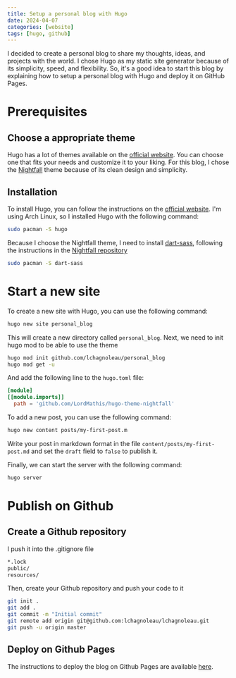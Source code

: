 ```yaml
---
title: Setup a personal blog with Hugo
date: 2024-04-07
categories: [website]
tags: [hugo, github]
---
```


I decided to create a personal blog to share my thoughts, ideas, and projects with the world. I chose Hugo as my static site generator because of its simplicity, speed, and flexibility.
So, it's a good idea to start this blog by explaining how to setup a personal blog with Hugo and deploy it on GitHub Pages.

# Prerequisites

## Choose a appropriate theme

Hugo has a lot of themes available on the [official website](https://themes.gohugo.io/). You can choose one that fits your needs and customize it to your liking. For this blog, I chose the [Nightfall](https://themes.gohugo.io/themes/hugo-theme-nightfall/) theme because of its clean design and simplicity.

## Installation

To install Hugo, you can follow the instructions on the [official website](https://gohugo.io/getting-started/installing/). I'm using Arch Linux, so I installed Hugo with the following command:
```bash
sudo pacman -S hugo
```

Because I choose the Nightfall theme, I need to install [dart-sass](https://gohugo.io/functions/resources/tocss/#dart-sass), following the instructions in the [Nightfall repository](https://github.com/LordMathis/hugo-theme-nightfall/tree/main)
```bash
sudo pacman -S dart-sass
```

# Start a new site

To create a new site with Hugo, you can use the following command:
```bash
hugo new site personal_blog
```

This will create a new directory called `personal_blog`.
Next, we need to init hugo mod to be able to use the theme
```bash
hugo mod init github.com/lchagnoleau/personal_blog
hugo mod get -u
```

And add the following line to the `hugo.toml` file:
```toml
[module]
[[module.imports]]
  path = 'github.com/LordMathis/hugo-theme-nightfall'
```

To add a new post, you can use the following command:
```bash
hugo new content posts/my-first-post.m
```

Write your post in markdown format in the file `content/posts/my-first-post.md` and set the `draft` field to `false` to publish it.

Finally, we can start the server with the following command:
```bash
hugo server
```

# Publish on Github

## Create a Github repository

I push it into the .gitignore file
```bash
*.lock
public/
resources/
```

Then, create your Github repository and push your code to it
```bash
git init .
git add .
git commit -m "Initial commit"
git remote add origin git@github.com:lchagnoleau/lchagnoleau.git
git push -u origin master
```

## Deploy on Github Pages

The instructions to deploy the blog on Github Pages are available [here](https://gohugo.io/hosting-and-deployment/hosting-on-github/).
